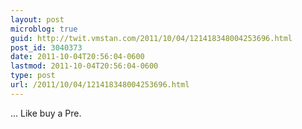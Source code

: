 ```yaml
---
layout: post
microblog: true
guid: http://twit.vmstan.com/2011/10/04/121418348004253696.html
post_id: 3040373
date: 2011-10-04T20:56:04-0600
lastmod: 2011-10-04T20:56:04-0600
type: post
url: /2011/10/04/121418348004253696.html
---
```

... Like buy a Pre.
